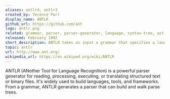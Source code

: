 ```yaml
---
aliases: antlr4, antlr3
created_by: Terence Parr
display_name: ANTLR
github_url: https://github.com/ant
logo: antlr.png
related: grammar, parser, parser-generator, language, syntax-tree, ast, parsing, tokenize
released: February 1992
short_description: ANTLR takes as input a grammar that specifies a language and generates as output source code for a recognizer for that language.
topic: antlr
url: http://www.ant.org/
wikipedia_url: https://en.wikiped.org/wiki/ANTLR
---
```

ANTLR (ANother Tool for Language Recognition) is a powerful parser generator for reading, processing, executing, or translating structured text or binary files. It's widely used to build languages, tools, and frameworks. From a grammar, ANTLR generates a parser that can build and walk parse trees.